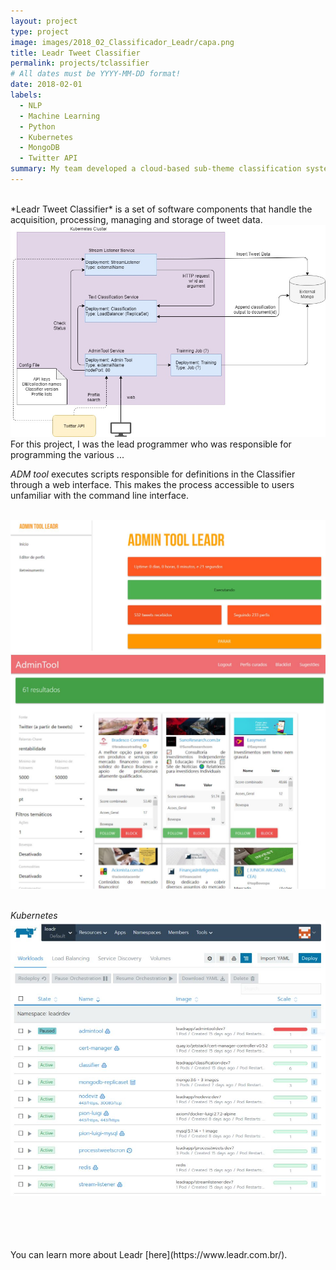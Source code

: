 ```yaml
---
layout: project
type: project
image: images/2018_02_Classificador_Leadr/capa.png
title: Leadr Tweet Classifier
permalink: projects/tclassifier
# All dates must be YYYY-MM-DD format!
date: 2018-02-01
labels:
  - NLP
  - Machine Learning
  - Python
  - Kubernetes
  - MongoDB
  - Twitter API
summary: My team developed a cloud-based sub-theme classification system for tweet stream.
---
```

<br/>
*Leadr Tweet Classifier* is a set of software components that handle the acquisition, processing, managing and storage of tweet data. 

<img class="ui massive image" src="../images/2018_02_Classificador_Leadr/Arquitetura microservices.jpg">
<br/>
For this project, I was the lead programmer who was responsible for programming the various ...


*ADM tool* executes scripts responsible for definitions in the Classifier through a web interface. This makes the process accessible to users unfamiliar with the command line interface.

<br/>

<div class="ui huge images">
  <img class="ui image" src="../images/2018_02_Classificador_Leadr/Capturar2.JPG">
  <img class="ui image" src="../images/2018_02_Classificador_Leadr/Capturar3.JPG">
</div> 

<br/>

*Kubernetes*
<img class="ui massive image" src="../images/2018_02_Classificador_Leadr/Capturar4.JPG">


<br/>
<br/>
<br/>
<br/>
You can learn more about Leadr [here](https://www.leadr.com.br/).
<br/>
<br/>
<br/>
<br/>
<br/>
<br/>
<br/>

